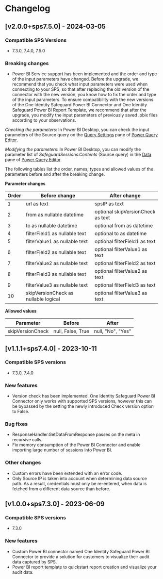 # Changelog

## [v2.0.0+sps7.5.0] - 2024-03-05

### Compatible SPS Versions

* 7.3.0, 7.4.0, 7.5.0

### Breaking changes

* Power BI Service support has been implemented and the order and type of the input parameters have changed. Before the upgrade, we recommend that you check what input parameters were used when connecting to your SPS, so that after replacing the old version of the connector with the new version, you know how to fix the order and type of the input parameters. To ensure compatibility with the new versions of the One Identity Safeguard Power BI Connector and One Identity Safeguard Power BI Report Template, we recommend that after the upgrade, you modify the input parameters of previously saved .pbix files according to your observations.

*Checking the parameters*: In Power BI Desktop, you can check the input parameters of the Source query on the [Query Settings] pane of [Power Query Editor].

*Modifying the parameters*: In Power BI Desktop, you can modify the parameter list of *SafeguardSessions.Contents* (Source query) in the [Data] pane of [Power Query Editor].

The following tables list the order, names, types and allowed values of the parameters before and after the breaking change.

**Parameter changes**

| **Order** | **Before change**                    | **After change**                  |
|-----------|--------------------------------------|-----------------------------------|
|         1 | url as text                          | spsIP as text                     |
|         2 | from as nullable datetime            | optional skipVersionCheck as text |
|         3 | to as nullable datetime              | optional from as datetime         |
|         4 | filterField1 as nullable text        | optional to as datetime           |
|         5 | filterValue1 as nullable text        | optional filterField1 as text     |
|         6 | filterField2 as nullable text        | optional filterValue1 as text     |
|         7 | filterValue2 as nullable text        | optional filterField2 as text     |
|         8 | filterField3 as nullable text        | optional filterValue2 as text     |
|         9 | filterValue3 as nullable text        | optional filterField3 as text     |
|        10 | skipVersionCheck as nullable logical | optional filterValue3 as text     |       

**Allowed values**

| **Parameter**    | **Before**        | **After**         |
|------------------|-------------------|-------------------|
| skipVersionCheck | null, False, True | null, "No", "Yes" |

## [v1.1.1+sps7.4.0] - 2023-10-11

### Compatible SPS versions

* 7.3.0, 7.4.0

### New features

* Version check has been implemented. One Identity Safeguard Power BI Connector only works with supported SPS versions, however this can be bypassed by the setting the newly introduced Check version option to False.

### Bug fixes

* ResponseHandler.GetDataFromResponse passes on the meta in recursive calls.
* Fix memory consumption of the Power BI Connector and enable importing large number of sessions into Power BI.

### Other changes

* Custom errors have been extended with an error code.
* Only Source IP is taken into account when determining data source path. As a result, credentials must only be re-entered, when data is fetched from a different data source than before.

## [v1.0.0+sps7.3.0] - 2023-06-09

### Compatible SPS versions

* 7.3.0

### New features

* Custom Power BI connector named One Identity Safeguard Power BI Connector to provide a solution for customers to visualize their audit data captured by SPS.
* Power BI report template to quickstart report creation and visualize your audit data.

<!-- Links -->

[Power Query Editor]: https://learn.microsoft.com/en-us/power-bi/transform-model/desktop-query-overview#power-query-editor
[Data]: https://learn.microsoft.com/en-us/power-bi/transform-model/desktop-query-overview#the-center-data-pane
[Query Settings]: https://learn.microsoft.com/en-us/power-bi/transform-model/desktop-query-overview#the-right-query-settings-pane

<!-- Links END -->